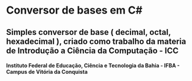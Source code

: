# Conversor de bases em C#

<h2>Simples conversor de base ( decimal, octal, hexadecimal ), criado como trabalho da materia de Introdução a Ciência da Computação - ICC</h2>

<h4>Instituto Federal de Educação, Ciência e Tecnologia da Bahia - IFBA - Campus de Vitória da Conquista</h4>
